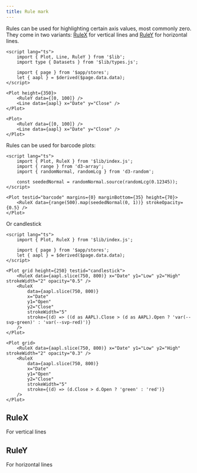 ```yaml
---
title: Rule mark
---
```


Rules can be used for highlighting certain axis values, most commonly zero. They come in two variants: [RuleX](#RuleX) for vertical lines and [RuleY](#RuleY) for horizontal lines.

```svelte live
<script lang="ts">
    import { Plot, Line, RuleY } from '$lib';
    import type { Datasets } from '$lib/types.js';

    import { page } from '$app/stores';
    let { aapl } = $derived($page.data.data);
</script>

<Plot height={350}>
    <RuleY data={[0, 100]} />
    <Line data={aapl} x="Date" y="Close" />
</Plot>
```

```svelte
<Plot>
    <RuleY data={[0, 100]} />
    <Line data={aapl} x="Date" y="Close" />
</Plot>
```

Rules can be used for barcode plots:

```svelte live
<script lang="ts">
    import { Plot, RuleX } from '$lib/index.js';
    import { range } from 'd3-array';
    import { randomNormal, randomLcg } from 'd3-random';

    const seededNormal = randomNormal.source(randomLcg(0.12345));
</script>

<Plot testid="barcode" margins={0} marginBottom={35} height={70}>
    <RuleX data={range(500).map(seededNormal(0, 1))} strokeOpacity={0.5} />
</Plot>
```

Or candlestick

```svelte live
<script lang="ts">
    import { Plot, RuleX } from '$lib/index.js';

    import { page } from '$app/stores';
    let { aapl } = $derived($page.data.data);
</script>

<Plot grid height={250} testid="candlestick">
    <RuleX data={aapl.slice(750, 800)} x="Date" y1="Low" y2="High" strokeWidth="2" opacity="0.5" />
    <RuleX
        data={aapl.slice(750, 800)}
        x="Date"
        y1="Open"
        y2="Close"
        strokeWidth="5"
        stroke={(d) => ((d as AAPL).Close > (d as AAPL).Open ? 'var(--svp-green)' : 'var(--svp-red)')}
    />
</Plot>
```

```svelte
<Plot grid>
    <RuleX data={aapl.slice(750, 800)} x="Date" y1="Low" y2="High" strokeWidth="2" opacity="0.3" />
    <RuleX
        data={aapl.slice(750, 800)}
        x="Date"
        y1="Open"
        y2="Close"
        strokeWidth="5"
        stroke={(d) => (d.Close > d.Open ? 'green' : 'red')}
    />
</Plot>
```

## RuleX

For vertical lines

## RuleY

For horizontal lines
